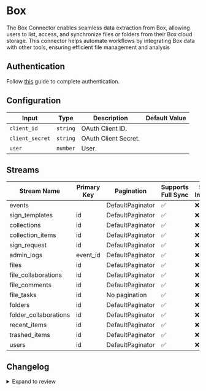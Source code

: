 # Box
The Box Connector enables seamless data extraction from Box, allowing users to list, access, and synchronize files or folders from their Box cloud storage. This connector helps automate workflows by integrating Box data with other tools, ensuring efficient file management and analysis

## Authentication
Follow [this](https://developer.box.com/guides/authentication/client-credentials/) guide to complete authentication.

## Configuration

| Input | Type | Description | Default Value |
|-------|------|-------------|---------------|
| `client_id` | `string` | OAuth Client ID.  |  |
| `client_secret` | `string` | OAuth Client Secret.  |  |
| `user` | `number` | User.  |  |

## Streams
| Stream Name | Primary Key | Pagination | Supports Full Sync | Supports Incremental |
|-------------|-------------|------------|---------------------|----------------------|
| events |  | DefaultPaginator | ✅ |  ❌  |
| sign_templates | id | DefaultPaginator | ✅ |  ❌  |
| collections | id | DefaultPaginator | ✅ |  ❌  |
| collection_items | id | DefaultPaginator | ✅ |  ❌  |
| sign_request | id | DefaultPaginator | ✅ |  ❌  |
| admin_logs | event_id | DefaultPaginator | ✅ |  ❌  |
| files | id | DefaultPaginator | ✅ |  ❌  |
| file_collaborations | id | DefaultPaginator | ✅ |  ❌  |
| file_comments | id | DefaultPaginator | ✅ |  ❌  |
| file_tasks | id | No pagination | ✅ |  ❌  |
| folders | id | DefaultPaginator | ✅ |  ❌  |
| folder_collaborations | id | DefaultPaginator | ✅ |  ❌  |
| recent_items | id | DefaultPaginator | ✅ |  ❌  |
| trashed_items | id | DefaultPaginator | ✅ |  ❌  |
| users | id | DefaultPaginator | ✅ |  ❌  |

## Changelog

<details>
  <summary>Expand to review</summary>

| Version          | Date              | Pull Request | Subject        |
|------------------|-------------------|--------------|----------------|
| 0.0.8 | 2025-01-18 | [51757](https://github.com/airbytehq/airbyte/pull/51757) | Update dependencies |
| 0.0.7 | 2025-01-11 | [51291](https://github.com/airbytehq/airbyte/pull/51291) | Update dependencies |
| 0.0.6 | 2024-12-28 | [50497](https://github.com/airbytehq/airbyte/pull/50497) | Update dependencies |
| 0.0.5 | 2024-12-21 | [50209](https://github.com/airbytehq/airbyte/pull/50209) | Update dependencies |
| 0.0.4 | 2024-12-14 | [49580](https://github.com/airbytehq/airbyte/pull/49580) | Update dependencies |
| 0.0.3 | 2024-12-12 | [49276](https://github.com/airbytehq/airbyte/pull/49276) | Update dependencies |
| 0.0.2 | 2024-12-11 | [48933](https://github.com/airbytehq/airbyte/pull/48933) | Starting with this version, the Docker image is now rootless. Please note that this and future versions will not be compatible with Airbyte versions earlier than 0.64 |
| 0.0.1 | 2024-10-24 | | Initial release by [@bishalbera](https://github.com/bishalbera) via Connector Builder |

</details>
